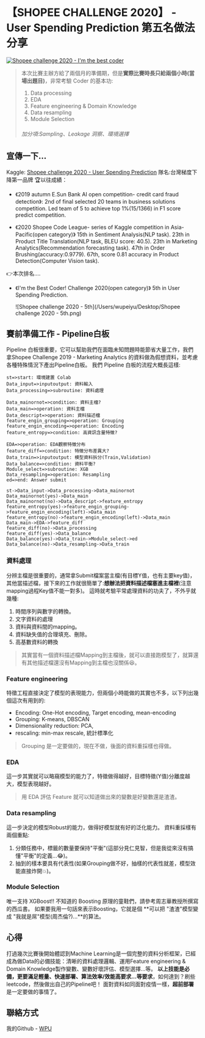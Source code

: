 # 【SHOPEE CHALLENGE 2020】 - User Spending Prediction 第五名做法分享

[![Shopee challenge 2020 - I'm the best coder](https://imgur.dcard.tw/sXkKnDd.jpg "Shopee challenge 2020 - I'm the best coder")](https://imgur.dcard.tw/sXkKnDd.jpg "Shopee challenge 2020 - I'm the best coder")

> 本次比賽主辦方給了兩個月的準備期，但是**實際比賽時長只給兩個小時(當場出題目)**，非常考驗 Coder 的基本功:
> 1. Data processing
> 2. EDA
> 3. Feature engineering & Domain Knowledge
> 4. Data resampling
> 5. Module Selection
> ###### 加分項:Sampling、Leakage 洞察、環境選擇

## 宣傳一下...
Kaggle: [Shopee challenge 2020 - User Spending Prediction](https://www.kaggle.com/c/iamthebestcoderopen2020/overview "Shopee challenge 2020")
隊名:台灣梯度下降第一品牌
:trophy:以往成績：

- 《2019 autumn E.Sun Bank AI open competition- credit card fraud detection》:
  2nd of final selected 20 teams in business solutions competition.
  Led team of 5 to achieve top 1%(15/1366) in F1 score predict competition.

- 《2020 Shopee Code League- series of Kaggle competition in Asia-Pacific(open category)》
  15th in Sentiment Analysis(NLP task).
  23th in Product Title Translation(NLP task, BLEU score: 40.5).
  23th in Marketing Analytics(Recommendation forecasting task).
  47th in Order Brushing(accuracy:0.9779).
  67th, score 0.81 accuracy in Product Detection(Computer Vision task).

:point_right:本次排名....
- 《I'm the Best Coder! Challenge 2020(open category)》
  5th in User Spending Prediction.

  ![Shopee challenge 2020 - 5th](/Users/wupeiyu/Desktop/Shopee challenge 2020 - 5th.png)

## 賽前準備工作 - Pipeline白板
Pipeline 白板很重要，它可以幫助我們在面臨未知問題時能節省大量工作，我們拿Shopee Challenge 2019 - Marketing Analytics 的資料做為假想資料，並考慮各種特殊情況下產出Pipeline白板。
我們 Pipeline 白板的流程大概長這樣:
```flow
st=>start: 環境建置 Colab
Data_input=>inputoutput: 資料輸入
Data_processing=>subroutine: 資料處理

Data_mainornot=>condition: 資料主檔?
Data_main=>operation: 資料主檔
Data_descript=>operation: 資料描述檔
feature_engin_grouping=>operation: Grouping
feature_engin_encoding=>operation: Encoding
feature_entropy=>condition: 高資訊含量特徵?

EDA=>operation: EDA觀察特徵分布
feature_diff=>condition: 特徵分布差異大?
Data_train=>inputoutput: 模型資料拆分(Train,Validation)
Data_balance=>condition: 資料平衡?
Module_select=>subroutine: XGB
Data_resampling=>operation: Resampling
ed=>end: Answer submit

st->Data_input->Data_processing->Data_mainornot
Data_mainornot(yes)->Data_main
Data_mainornot(no)->Data_descript->feature_entropy
feature_entropy(yes)->feature_engin_grouping->feature_engin_encoding(left)->Data_main
feature_entropy(no)->feature_engin_encoding(left)->Data_main
Data_main->EDA->feature_diff
feature_diff(no)->Data_processing
feature_diff(yes)->Data_balance
Data_balance(yes)->Data_train->Module_select->ed
Data_balance(no)->Data_resampling->Data_train
```

### 資料處理
分辨主檔是很重要的，通常拿Submit檔案當主檔(有目標Y值，也有主要key值)，其他當描述檔，接下來的工作就很簡單了:**想辦法把資料描述檔塞進主檔裡**(注意mapping過程Key值不能一對多)。
這時就考驗平常處理資料的功夫了，不外乎就幾種:
1. 時間序列與數字的轉換。
2. 文字資料的處理
3. 資料與資料間的mapping。
4. 資料缺失值的合理填充、刪除。
5. 高基數資料的轉換

> 其實當有一個資料描述檔Mapping到主檔後，就可以直接跑模型了，就算還有其他描述檔還沒有Mapping到主檔也沒關係:laughing:。

### Feature engineering
特徵工程直接決定了模型的表現能力，但兩個小時能做的其實也不多，以下列出幾個這次有用到的:
- Encoding: One-Hot encoding, Target encoding, mean-encoding
- Grouping: K-means, DBSCAN
- Dimensionality reduction: PCA,
- rescaling: min-max rescale, 統計標準化

> Grouping 是一定要做的，現在不做，後面的資料重採樣也得做。

### EDA
這一步其實就可以略窺模型的能力了，特徵做得越好，目標特徵(Y值)分離度越大，模型表現越好。

> 用 EDA 評估 Feature 就可以知道做出來的變數是好變數還是渣渣。

### Data resampling
這一步決定的模型Robust的能力，做得好模型就有好的泛化能力。
資料重採樣有兩個重點:
1. 分類任務中，標籤的數量要保持"平衡"(這部分見仁見智，但是我從來沒有搞懂"平衡"的定義...:joy:)。
2. 抽到的樣本要具有代表性(如果Grouping做不好，抽樣的代表性就差，模型效能直接炸開:boom:)。

### Module Selection
唯一支持 XGBoost!!
不知道的 Boosting 原理的童鞋們，請參考周志華教授所撰寫的西瓜書。
如果要我用一句話來表示Boosting，它就是個 **可以把 "渣渣"模型變成 "我就是屌"模型(周杰倫?)...**的算法。

## 心得
打過幾次比賽後開始體認到Machine Learning是一個完整的資料分析框架，已經成為做Data的必備技能：清晰的資料處理邏輯、運用Feature engineering & Domain Knowledge製作變數、變數好壞評估、模型選擇...等。
**以上技能是必備，更要滿足輕量、快速部署、算法效率/效能高要求...等要求**，如何達到？刷些leetcode，然後做出自己的Pipeline吧！
面對資料如同面對疫情一樣，**超前部署**是一定要做的事情了。

## 聯絡方式
我的Github - [WPU](https://github.com/ts01174755 "Github")

